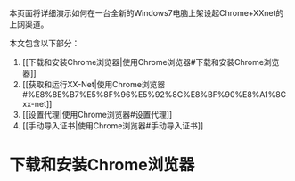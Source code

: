 本页面将详细演示如何在一台全新的Windows7电脑上架设起Chrome+XXnet的上网渠道。

本文包含以下部分：

1. [[下载和安装Chrome浏览器|使用Chrome浏览器#下载和安装Chrome浏览器]]
2. [[获取和运行XX-Net|使用Chrome浏览器#%E8%8E%B7%E5%8F%96%E5%92%8C%E8%BF%90%E8%A1%8Cxx-net]]
3. [[设置代理|使用Chrome浏览器#设置代理]]
4. [[手动导入证书|使用Chrome浏览器#手动导入证书]]

# 下载和安装Chrome浏览器
